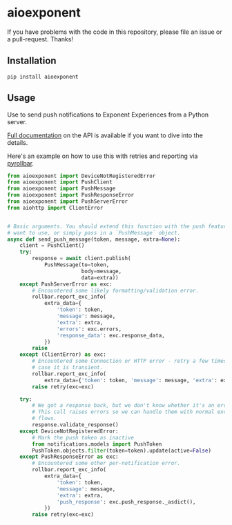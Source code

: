# aioexponent

If you have problems with the code in this repository, please file an issue or a pull-request. Thanks!

## Installation

```
pip install aioexponent
```

## Usage

Use to send push notifications to Exponent Experiences from a Python server.

[Full documentation](https://docs.expo.io/versions/latest/guides/push-notifications.html#http2-api) on the API is available if you want to dive into the details.

Here's an example on how to use this with retries and reporting via [pyrollbar](https://github.com/rollbar/pyrollbar).
```python
from aioexponent import DeviceNotRegisteredError
from aioexponent import PushClient
from aioexponent import PushMessage
from aioexponent import PushResponseError
from aioexponent import PushServerError
from aiohttp import ClientError


# Basic arguments. You should extend this function with the push features you
# want to use, or simply pass in a `PushMessage` object.
async def send_push_message(token, message, extra=None):
    client = PushClient()
    try:
        response = await client.publish(
            PushMessage(to=token,
                        body=message,
                        data=extra))
    except PushServerError as exc:
        # Encountered some likely formatting/validation error.
        rollbar.report_exc_info(
            extra_data={
                'token': token,
                'message': message,
                'extra': extra,
                'errors': exc.errors,
                'response_data': exc.response_data,
            })
        raise
    except (ClientError) as exc:
        # Encountered some Connection or HTTP error - retry a few times in
        # case it is transient.
        rollbar.report_exc_info(
            extra_data={'token': token, 'message': message, 'extra': extra})
        raise retry(exc=exc)

    try:
        # We got a response back, but we don't know whether it's an error yet.
        # This call raises errors so we can handle them with normal exception
        # flows.
        response.validate_response()
    except DeviceNotRegisteredError:
        # Mark the push token as inactive
        from notifications.models import PushToken
        PushToken.objects.filter(token=token).update(active=False)
    except PushResponseError as exc:
        # Encountered some other per-notification error.
        rollbar.report_exc_info(
            extra_data={
                'token': token,
                'message': message,
                'extra': extra,
                'push_response': exc.push_response._asdict(),
            })
        raise retry(exc=exc)
```
